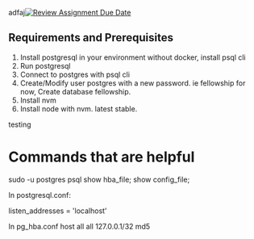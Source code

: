adfaj[![Review Assignment Due Date](https://classroom.github.com/assets/deadline-readme-button-22041afd0340ce965d47ae6ef1cefeee28c7c493a6346c4f15d667ab976d596c.svg)](https://classroom.github.com/a/jF3FxXng)
## Requirements and Prerequisites

1. Install postgresql in your environment without docker, install psql cli
2. Run postgresql 
3. Connect to postgres with psql cli
4. Create/Modify user postgres with a new password. ie fellowship for now, Create database fellowship.
5. Install nvm 
6. Install node with nvm. latest stable.

testing	





# Commands that are helpful

sudo -u postgres psql
show hba_file;
show config_file;


In postgresql.conf:

listen_addresses = 'localhost'


In pg_hba.conf
host    all     all     127.0.0.1/32    md5
